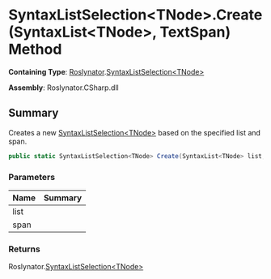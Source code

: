 # SyntaxListSelection\<TNode>\.Create\(SyntaxList\<TNode>, TextSpan\) Method

**Containing Type**: [Roslynator](../../README.md)\.[SyntaxListSelection\<TNode>](../README.md)

**Assembly**: Roslynator\.CSharp\.dll

## Summary

Creates a new [SyntaxListSelection\<TNode>](../README.md) based on the specified list and span\.

```csharp
public static SyntaxListSelection<TNode> Create(SyntaxList<TNode> list, TextSpan span)
```

### Parameters

| Name | Summary |
| ---- | ------- |
| list | |
| span | |

### Returns

Roslynator\.[SyntaxListSelection\<TNode>](../README.md)

